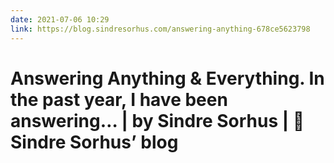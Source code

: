 ```yaml
---
date: 2021-07-06 10:29
link: https://blog.sindresorhus.com/answering-anything-678ce5623798
---
```


# Answering Anything & Everything. In the past year, I have been answering… | by Sindre Sorhus | 🦄 Sindre Sorhus’ blog
